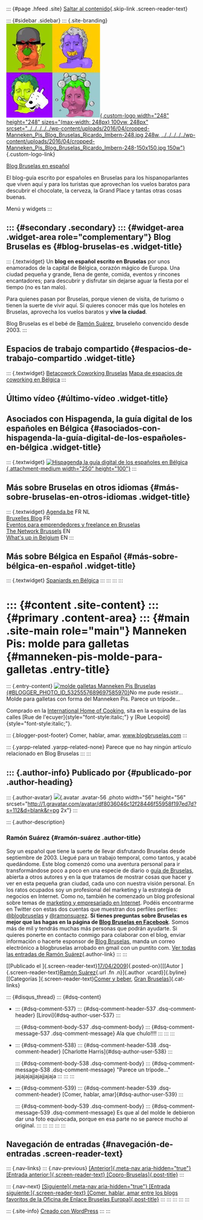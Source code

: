 ::: {#page .hfeed .site}
[Saltar al
contenido](../../../../../index.html?p=302#content){.skip-link
.screen-reader-text}

::: {#sidebar .sidebar}
::: {.site-branding}
[![](../../../../../wp-content/uploads/2016/04/cropped-Manneken_Pis_Blog_Bruselas_Ricardo_Imbern-248.jpg){.custom-logo
width="248" height="248" sizes="(max-width: 248px) 100vw, 248px"
srcset="../../../../../wp-content/uploads/2016/04/cropped-Manneken_Pis_Blog_Bruselas_Ricardo_Imbern-248.jpg 248w, ../../../../../wp-content/uploads/2016/04/cropped-Manneken_Pis_Blog_Bruselas_Ricardo_Imbern-248-150x150.jpg 150w"}](../../../../../index.html){.custom-logo-link}

[Blog Bruselas en español](../../../../../index.html)

El blog-guía escrito por españoles en Bruselas para los hispanoparlantes
que viven aquí y para los turistas que aprovechan los vuelos baratos
para descubrir el chocolate, la cerveza, la Grand Place y tantas otras
cosas buenas.

Menú y widgets
:::

::: {#secondary .secondary}
::: {#widget-area .widget-area role="complementary"}
Blog Bruselas es {#blog-bruselas-es .widget-title}
----------------

::: {.textwidget}
Un **blog en español escrito en Bruselas** por unos enamorados de la
capital de Bélgica, corazón mágico de Europa. Una ciudad pequeña y
grande, llena de gente, comida, eventos y rincones encantadores; para
descubrir y disfrutar sin dejarse aguar la fiesta por el tiempo (no es
tan malo).

Para quienes pasan por Bruselas, porque vienen de visita, de turismo o
tienen la suerte de vivir aquí. Sí quieres conocer más que los hoteles
en Bruselas, aprovecha los vuelos baratos y **vive la ciudad**.

Blog Bruselas es el bebé de [Ramón Suárez](http://www.ramonsuarez.com),
bruseleño convencido desde 2003.
:::

Espacios de trabajo compartido {#espacios-de-trabajo-compartido .widget-title}
------------------------------

::: {.textwidget}
[Betacowork Coworking Bruselas](http://www.betacowork.com) [Mapa de
espacios de coworking en Bélgica](http://coworkingbelgium.com)
:::

Último vídeo {#último-vídeo .widget-title}
------------

Asociados con Hispagenda, la guía digital de los españoles en Bélgica {#asociados-con-hispagenda-la-guía-digital-de-los-españoles-en-bélgica .widget-title}
---------------------------------------------------------------------

::: {.textwidget}
[![Hispagenda,la guía digital de los españoles en
Bélgica](../../../../../wp-content/uploads/2010/04/Hispagenda-250px.gif "Hispagenda, la guía digital de los españoles en Bélgica"){.attachment-medium
width="250" height="100"}](http://www.hispagenda.com)
:::

Más sobre Bruselas en otros idiomas {#más-sobre-bruselas-en-otros-idiomas .widget-title}
-----------------------------------

::: {.textwidget}
[Agenda.be](http://www.agenda.be) FR NL\
[Bruxelles Blog](http://www.bxlblog.be/) FR\
[Eventos para emprendedores y freelance en
Bruselas](http://www.betacowork.com/events/)\
[The Network
Brussels](http://groups.yahoo.com/group/TheNetworkBrussels/) EN\
[What\'s up in Belgium](http://www.whatsupin.be/) EN
:::

Más sobre Bélgica en Español {#más-sobre-bélgica-en-español .widget-title}
----------------------------

::: {.textwidget}
[Spaniards en Bélgica](http://www.spaniards.es/paises/belgica)
:::
:::
:::
:::

::: {#content .site-content}
::: {#primary .content-area}
::: {#main .site-main role="main"}
Manneken Pis: molde para galletas {#manneken-pis-molde-para-galletas .entry-title}
=================================

::: {.entry-content}
[![molde galletas Manneken Pis
Bruselas](http://1.bp.blogspot.com/_m9ESRqvSnjc/SegugLVGSzI/AAAAAAAACXw/YqDmxDWOwEo/s400/Molde+para+galletas+Manneken+Pis.JPG){#BLOGGER_PHOTO_ID_5325557689697585970}](http://1.bp.blogspot.com/_m9ESRqvSnjc/SegugLVGSzI/AAAAAAAACXw/YqDmxDWOwEo/s1600-h/Molde+para+galletas+Manneken+Pis.JPG)No
me pude resistir... Molde para galletas con forma del Manneken Pis.
Parece un trípode...

Comprado en la [International Home of
Cooking](http://www.homeofcooking.com/), sita en la esquina de las
calles [Rue de l'ecuyer]{style="font-style:italic;"} y [Rue
Leopold]{style="font-style:italic;"}.

::: {.blogger-post-footer}
Comer, hablar, amar. www.blogbruselas.com
:::

::: {.yarpp-related .yarpp-related-none}
Parece que no hay ningún artículo relacionado en Blog Bruselas
:::
:::

::: {.author-info}
Publicado por {#publicado-por .author-heading}
-------------

::: {.author-avatar}
![](http://1.gravatar.com/avatar/df8036046c12f28446f55958f197ed7d?s=56&d=blank&r=pg){.avatar
.avatar-56 .photo width="56" height="56"
srcset="http://1.gravatar.com/avatar/df8036046c12f28446f55958f197ed7d?s=112&d=blank&r=pg 2x"}
:::

::: {.author-description}
### Ramón Suárez {#ramón-suárez .author-title}

Soy un español que tiene la suerte de llevar disfrutando Bruselas desde
septiembre de 2003. Llegué para un trabajo temporal, como tantos, y
acabé quedándome. Este blog comenzó como una aventura personal para ir
transformándose poco a poco en una especie de diario o [guía de
Bruselas](../../../../../index.html), abierta a otros autores y en la
que tratamos de mostrar cosas que hacer y ver en esta pequeña gran
ciudad, cada uno con nuestra visión personal. En los ratos ocupados soy
un profesional del marketing y la estrategia de negocios en Internet.
Como no, también he comenzado un blog profesional sobre temas de
[marketing y empresariado en Internet](http://ramonsuarez.com). Podéis
encontrarme en Twitter con estas dos cuentas que muestran dos perfiles
perfiles: [\@blogbruselas](http://twitter.com/blogbruselas) y
[\@ramonsuarez](http://twitter.com/ramonsuarez). **Sí tienes preguntas
sobre Bruselas es mejor que las hagas en la página de [Blog Bruselas en
Facebook](http://www.facebook.com/blogbruselas)**. Somos más de mil y
tendrás muchas más personas que podrán ayudarte. Si quieres ponerte en
contacto conmigo para colaborar con el blog, enviar información o
hacerte esponsor de [Blog Bruselas](../../../../../index.html), manda un
correo electrónico a blogbruselas arrobado en gmail con un puntito com.
[Ver todas las entradas de Ramón
Suárez](../../../../2010/04/30/index.html?author=2){.author-link}
:::
:::

[[Publicado el
]{.screen-reader-text}[17/04/2009](../../../../../index.html?p=302)]{.posted-on}[[[Autor
]{.screen-reader-text}[Ramón
Suárez](../../../../2010/04/30/index.html?author=2){.url .fn
.n}]{.author .vcard}]{.byline}[[Categorías ]{.screen-reader-text}[Comer
y beber](../../../../category/comer-y-beber/index.html), [Gran
Bruselas](../../../../category/gran-bruselas/index.html)]{.cat-links}

::: {#disqus_thread}
::: {#dsq-content}
-   ::: {#dsq-comment-537}
    ::: {#dsq-comment-header-537 .dsq-comment-header}
    [Lirovi]{#dsq-author-user-537}
    :::

    ::: {#dsq-comment-body-537 .dsq-comment-body}
    ::: {#dsq-comment-message-537 .dsq-comment-message}
    Ala que chulo!!!!
    :::
    :::
    :::

-   ::: {#dsq-comment-538}
    ::: {#dsq-comment-header-538 .dsq-comment-header}
    [Charlotte Harris]{#dsq-author-user-538}
    :::

    ::: {#dsq-comment-body-538 .dsq-comment-body}
    ::: {#dsq-comment-message-538 .dsq-comment-message}
    "Parece un trípode..."\
    jajajajajjajajjajaja
    :::
    :::
    :::

-   ::: {#dsq-comment-539}
    ::: {#dsq-comment-header-539 .dsq-comment-header}
    [Comer, hablar, amar]{#dsq-author-user-539}
    :::

    ::: {#dsq-comment-body-539 .dsq-comment-body}
    ::: {#dsq-comment-message-539 .dsq-comment-message}
    Es que al del molde le debieron dar una foto equivocada, porque en
    esa parte no se parece mucho al original.
    :::
    :::
    :::
:::
:::

Navegación de entradas {#navegación-de-entradas .screen-reader-text}
----------------------

::: {.nav-links}
::: {.nav-previous}
[[Anterior]{.meta-nav aria-hidden="true"} [Entrada
anterior:]{.screen-reader-text}
[Copro-Bruselas]{.post-title}](../../../../../index.html?p=301)
:::

::: {.nav-next}
[[Siguiente]{.meta-nav aria-hidden="true"} [Entrada
siguiente:]{.screen-reader-text} [Comer, hablar, amar entre los blogs
favoritos de la Oficina de Enlace Bruselas
Europa]{.post-title}](../../../../../index.html?p=303)
:::
:::
:::
:::
:::

::: {.site-info}
[Creado con WordPress](https://es.wordpress.org/)
:::
:::
